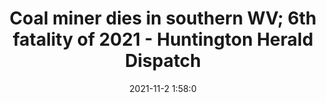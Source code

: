 ---
"title": "Coal miner dies in southern WV; 6th fatality of 2021 - Huntington Herald Dispatch"
"date": "2021-11-2 1:58:0"
"feed_name": "GOOGLENEWSMINING"
"feed_website": "https://news.google.com/search?q=mining%2Bincident&hl=en-US&gl=US&ceid=US:en"
"feed_rss": "https://news.google.com/rss/search?q=mining%2Bincident&hl=en-US&gl=US&ceid=US:en"
"link": "https://www.herald-dispatch.com/_zapp/coal-miner-dies-in-southern-wv-6th-fatality-of-2021/article_8a2371cd-45cc-51dd-a82f-c84d7489d899.html"
"source": "{'href': 'https://www.herald-dispatch.com', 'title': 'Huntington Herald Dispatch'}"
"file": "_posts/2021-1-1-5025683c5ada6042305d4307cd6137be87b022d2.md"
"accident": "1"
"drilling": "1"
"dead": "1"
"injured": "0"
"arrested": "0"
"place": "southern wv"
"where": "unknown site"
"causes": "unknown"
"place_uri": "unknown place"
---